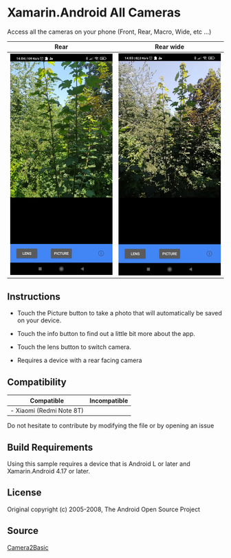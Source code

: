 # Xamarin.Android All Cameras

Access all the cameras on your phone (Front, Rear, Macro, Wide, etc ...)

| Rear | Rear wide |
| --- | --- |
| ![Camera2 Basic Sample application screenshot](Screenshots/Viewfinder.jpg "Primary camera screenshot") | ![Camera2 Basic Sample application screenshot](Screenshots/Viewfinder_wide.jpg "Wide camera screenshot") |

## Instructions

- Touch the Picture button to take a photo that will automatically be saved on your device.

- Touch the info button to find out a little bit more about the app.

- Touch the lens button to switch camera.

- Requires a device with a rear facing camera

## Compatibility

| Compatible | Incompatible |
| --- | --- |
| - Xiaomi (Redmi Note 8T) |  |

Do not hesitate to contribute by modifying the file or by opening an issue

## Build Requirements

Using this sample requires a device that is Android L or later and Xamarin.Android 4.17 or later.

## License

Original copyright (c) 2005-2008, The Android Open Source Project  

## Source
[Camera2Basic](https://github.com/xamarin/monodroid-samples/tree/master/android5.0/Camera2Basic)
